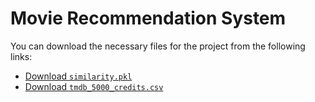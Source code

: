 # Movie Recommendation System

You can download the necessary files for the project from the following links:

- [Download `similarity.pkl`](https://drive.google.com/uc?export=download&id=173GZwn0bqnQyNpV_Afj2o4xuj_u0zzzI)
- [Download `tmdb_5000_credits.csv`](https://drive.google.com/uc?export=download&id=1j4FCtsw69CjshbyYHVAnfBRCMM4uYh4r)

